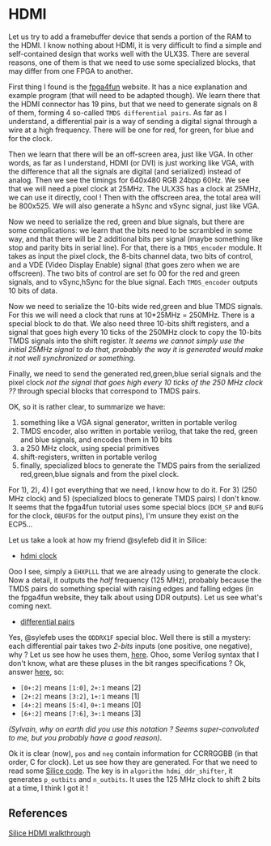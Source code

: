 HDMI
====

Let us try to add a framebuffer device that sends a portion of the RAM
to the HDMI. I know nothing about HDMI, it is very difficult to find a
simple and self-contained design that works well with the ULX3S. There
are several reasons, one of them is that we need to use some specialized
blocks, that may differ from one FPGA to another. 

First thing I found is the [fpga4fun](https://www.fpga4fun.com/HDMI.html) 
website. It has a nice explanation and example program (that will need
to be adapted though). We learn there that the HDMI connector has 19
pins, but that we need to generate signals on 8 of them, forming 4
so-called `TMDS differential pairs`. As far as I understand, a
differential pair is a way of sending a digital signal through a wire
at a high frequency. There will be one for red, for green, for blue and
for the clock. 

Then we learn that there will be an off-screen area, just like VGA. In
other words, as far as I understand, HDMI (or DVI) is just working like VGA, with
the difference that all the signals are digital (and serialized) instead
of analog. Then we see the timings for 640x480 RGB 24bpp 60Hz. We see
that we will need a pixel clock at 25MHz. The ULX3S has a clock at
25MHz, we can use it directly, cool ! Then with the offscreen area, the 
total area will be 800x525. We will also generate a hSync and vSync
signal, just like VGA.

Now we need to serialize the red, green and blue signals, but there are
some complications: we learn that the bits need to be scrambled in
some way, and that there will be 2 additional bits per signal
(maybe something like stop and parity bits in serial line). For that,
there is a `TMDS_encoder` module. It takes as input the pixel clock,
the 8-bits channel data, two bits of control, and a VDE (Video Display
Enable) signal (that goes zero when we are offscreen). The two bits of
control are set fo 00 for the red and green signals, and to vSync,hSync
for the blue signal. Each `TMDS_encoder` outputs 10 bits of data.

Now we need to serialize the 10-bits wide red,green and blue TMDS
signals. For this we will need a clock that runs at 10*25MHz = 250MHz.
There is a special block to do that.
We also need three 10-bits shift registers, and a signal that goes high
every 10 ticks of the 250MHz clock to copy the 10-bits TMDS signals into
the shift register. _It seems we cannot simply use the initial 25MHz signal
to do that, probably the way it is generated would make it not well
synchronized or something_.

Finally, we need to send the generated red,green,blue serial signals and
the pixel clock _not the signal that goes high every 10 ticks of the
250 MHz clock ??_ through special blocks that correspond to TMDS pairs.

OK, so it is rather clear, to summarize we have:
 1) something like a VGA signal generator, written in portable verilog
 2) TMDS encoder, also written in portable verilog, that take the red, green and blue signals, and encodes them in 10 bits
 3) a 250 MHz clock, using special primitives
 4) shift-registers, written in portable verilog
 5) finally, specialized blocs to generate the TMDS pairs from the
    serialized red,green,blue signals and from the pixel clock.
  
For 1), 2), 4) I got everything that we need, I know how to do it.
For 3) (250 MHz clock) and 5) (specialized blocs to generate TMDS
pairs) I don't know. It seems that the fpga4fun tutorial uses some
special blocs (`DCM_SP` and `BUFG` for the clock, `OBUFDS` for the
output pins), I'm unsure they exist on the ECP5...

Let us take a look at how my friend @sylefeb did
it in Silice:

 - [hdmi clock](https://github.com/sylefeb/Silice/blob/master/projects/common/hdmi_clock.v)
 
 Ooo I see, simply a `EHXPLLL` that we are already using to generate the clock. 
Now a detail, it outputs the _half_ frequency (125 MHz), probably
because the TMDS pairs do something special with raising edges and
falling edges (in the fpga4fun website, they talk about using DDR
outputs). Let us see what's coming next.

 - [differential pairs](https://github.com/sylefeb/Silice/blob/master/projects/common/differential_pair.v)
 
 Yes, @sylefeb uses the `ODDRX1F` special bloc. Well there is still a
mystery: each differential pair takes two *2-bits* inputs (one
positive, one negative), why ? Let us see how he uses them, 
[here](https://github.com/sylefeb/Silice/blob/master/projects/common/hdmi_differential_pairs.v).
  Ohoo, some Verilog syntax that I don't know, what are these pluses
in the bit ranges specifications ? Ok, answer [here](https://stackoverflow.com/questions/18067571/indexing-vectors-and-arrays-with), so: 
 - `[0+:2]` means `[1:0]`, `2+:1` means [2]
 - `[2+:2]` means `[3:2]`, `1+:1` means [1]
 - `[4+:2]` means `[5:4]`, `0+:1` means [0]
 - `[6+:2]` means `[7:6]`, `3+:1` means [3]

_(Sylvain, why on earth did you use this notation ? Seems
super-convoluted to me, but you probably have a good reason)_.


 Ok it is clear (now), `pos` and `neg` contain information for
CCRRGGBB (in that order, C for clock). Let us see how they are
generated. For that we need to read some [Silice code](https://github.com/sylefeb/Silice/blob/master/projects/common/hdmi.ice).
The key is in `algorithm hdmi_ddr_shifter`, it generates `p_outbits` and `n_outbits`. It uses the 125 MHz clock to shift 2 bits at a time,
I think I got it !

References
----------

[Silice HDMI walkthrough](https://github.com/sylefeb/Silice/tree/master/projects/hdmi_test)
